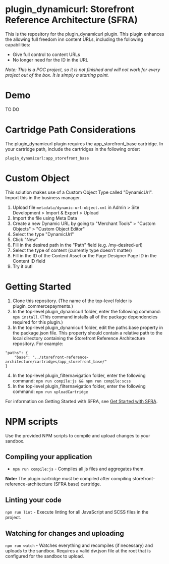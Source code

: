 # plugin_dynamicurl: Storefront Reference Architecture (SFRA)

This is the repository for the plugin_dynamicurl plugin. This plugin enhances the allowing full freedom inn content URLs, including the following capabilities:

* Give full control to content URLs
* No longer need for the ID in the URL

_Note: This is a POC project, so it is not finished and will not work for every project out of the box. It is simply a starting point._

# Demo
TO DO

# Cartridge Path Considerations
The plugin_dynamicurl plugin requires the app\_storefront\_base cartridge. In your cartridge path, include the cartridges in the following order:

```
plugin_dynamicurl:app_storefront_base
```

# Custom Object
This solution makes use of a Custom Object Type called "DynamicUrl". Import this in the business manager.

1. Upload file ```metadata/dynamic-url-object.xml``` in Admin > Site Development > Import & Export > Upload
2. Import the file using Meta Data
3. Create a new Dynamic URL by going to "Merchant Tools" > "Custom Objects" > "Custom Object Editor"
4. Select the type "DynamicUrl"
5. Click "New"
6. Fill in the desired path in the "Path" field (e.g. /my-desired-url)
7. Select the type of content (currently type doesn't matter)
8. Fill in the ID of the Content Asset or the Page Designer Page ID in the Content ID field
9. Try it out!

# Getting Started

1. Clone this repository. (The name of the top-level folder is plugin\_commercepayments.)
2. In the top-level plugin_dynamicurl folder, enter the following command: `npm install`. (This command installs all of the package dependencies required for this plugin.)
3. In the top-level plugin_dynamicurl folder, edit the paths.base property in the package.json file. This property should contain a relative path to the local directory containing the Storefront Reference Architecture repository. For example:
```
"paths": {
    "base": "../storefront-reference-architecture/cartridges/app_storefront_base/"
}
```
4. In the top-level plugin_filternavigation folder, enter the following command: `npm run compile:js && npm run compile:scss`
5. In the top-level plugin_filternavigation folder, enter the following command: `npm run uploadCartridge`

For information on Getting Started with SFRA, see [Get Started with SFRA](https://documentation.b2c.commercecloud.salesforce.com/DOC1/index.jsp?topic=%2Fcom.demandware.dochelp%2Fcontent%2Fb2c_commerce%2Ftopics%2Fsfra%2Fb2c_sfra_setup.html).

# NPM scripts
Use the provided NPM scripts to compile and upload changes to your sandbox.

## Compiling your application

* `npm run compile:js` - Compiles all js files and aggregates them.

**Note:** The plugin cartridge must be compiled after compiling storefront-reference-architecture (SFRA base) cartridge.

## Linting your code

`npm run lint` - Execute linting for all JavaScript and SCSS files in the project.

## Watching for changes and uploading

`npm run watch` - Watches everything and recompiles (if necessary) and uploads to the sandbox. Requires a valid dw.json file at the root that is configured for the sandbox to upload.
